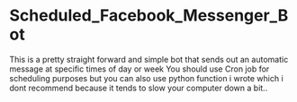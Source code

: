 # Scheduled_Facebook_Messenger_Bot
This is a pretty straight forward and simple bot that sends out an automatic message at specific times of day or week
You should use Cron job for scheduling purposes but you can also use python function i wrote which i dont recommend because it tends to slow your computer down a bit..
